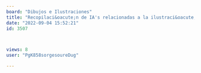 ```yaml
---
board: "Dibujos e Ilustraciones"
title: "Recopilaci&oacute;n de IA's relacionadas a la ilustraci&oacute;n"
date: "2022-09-04 15:52:21"
id: 3507



views: 8
user: "PgK858sorgesoureDug"

---
```

